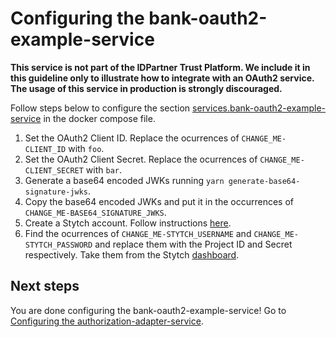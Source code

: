 # Configuring the bank-oauth2-example-service
**This service is not part of the IDPartner Trust Platform. We include it in this guideline only to illustrate how to integrate with an OAuth2 service. The usage of this service in production is strongly discouraged.**


Follow steps below to configure the section [services.bank-oauth2-example-service](https://github.com/idpartner-app/trust-platform-example/blob/trustPlatformExample/docker-compose.yml#L21) in the docker compose file.

1. Set the OAuth2 Client ID. Replace the ocurrences of `CHANGE_ME-CLIENT_ID` with `foo`.
1. Set the OAuth2 Client Secret. Replace the ocurrences of `CHANGE_ME-CLIENT_SECRET` with `bar`.
1. Generate a base64 encoded JWKs running `yarn generate-base64-signature-jwks`.
1. Copy the base64 encoded JWKs and put it in the occurrences of `CHANGE_ME-BASE64_SIGNATURE_JWKS`.
1. Create a Stytch account. Follow instructions [here](https://stytch.com/start-now).
1. Find the ocurrences of `CHANGE_ME-STYTCH_USERNAME` and `CHANGE_ME-STYTCH_PASSWORD` and replace them with the Project ID and Secret respectively. Take them from the Stytch [dashboard](https://stytch.com/dashboard/api-keys).

## Next steps
You are done configuring the bank-oauth2-example-service! Go to [Configuring the authorization-adapter-service](configuring-authorization-adapter-service.md).
